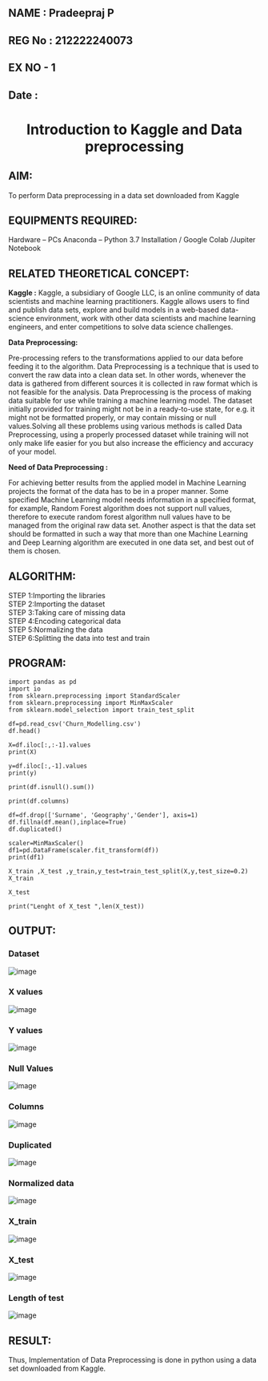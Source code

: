 ## NAME : Pradeepraj P
## REG No : 212222240073
## EX NO - 1
## Date : 
<H1 ALIGN =CENTER> Introduction to Kaggle and Data preprocessing</H1>

## AIM:

To perform Data preprocessing in a data set downloaded from Kaggle

## EQUIPMENTS REQUIRED:
Hardware – PCs
Anaconda – Python 3.7 Installation / Google Colab /Jupiter Notebook

## RELATED THEORETICAL CONCEPT:

**Kaggle :**
Kaggle, a subsidiary of Google LLC, is an online community of data scientists and machine learning practitioners. Kaggle allows users to find and publish data sets, explore and build models in a web-based data-science environment, work with other data scientists and machine learning engineers, and enter competitions to solve data science challenges.

**Data Preprocessing:**

Pre-processing refers to the transformations applied to our data before feeding it to the algorithm. Data Preprocessing is a technique that is used to convert the raw data into a clean data set. In other words, whenever the data is gathered from different sources it is collected in raw format which is not feasible for the analysis.
Data Preprocessing is the process of making data suitable for use while training a machine learning model. The dataset initially provided for training might not be in a ready-to-use state, for e.g. it might not be formatted properly, or may contain missing or null values.Solving all these problems using various methods is called Data Preprocessing, using a properly processed dataset while training will not only make life easier for you but also increase the efficiency and accuracy of your model.

**Need of Data Preprocessing :**

For achieving better results from the applied model in Machine Learning projects the format of the data has to be in a proper manner. Some specified Machine Learning model needs information in a specified format, for example, Random Forest algorithm does not support null values, therefore to execute random forest algorithm null values have to be managed from the original raw data set.
Another aspect is that the data set should be formatted in such a way that more than one Machine Learning and Deep Learning algorithm are executed in one data set, and best out of them is chosen.


## ALGORITHM:
STEP 1:Importing the libraries<BR>
STEP 2:Importing the dataset<BR>
STEP 3:Taking care of missing data<BR>
STEP 4:Encoding categorical data<BR>
STEP 5:Normalizing the data<BR>
STEP 6:Splitting the data into test and train<BR>

##  PROGRAM:
```
import pandas as pd
import io
from sklearn.preprocessing import StandardScaler
from sklearn.preprocessing import MinMaxScaler
from sklearn.model_selection import train_test_split

df=pd.read_csv('Churn_Modelling.csv')
df.head()

X=df.iloc[:,:-1].values
print(X)

y=df.iloc[:,-1].values
print(y)

print(df.isnull().sum())

print(df.columns)

df=df.drop(['Surname', 'Geography','Gender'], axis=1)
df.fillna(df.mean(),inplace=True)
df.duplicated()

scaler=MinMaxScaler()
df1=pd.DataFrame(scaler.fit_transform(df))
print(df1)

X_train ,X_test ,y_train,y_test=train_test_split(X,y,test_size=0.2)
X_train

X_test

print("Lenght of X_test ",len(X_test))
```


## OUTPUT:
### Dataset
![image](https://github.com/user-attachments/assets/3518aa2a-0fde-403b-8543-168ef3c225d7)

### X values
![image](https://github.com/user-attachments/assets/7447170b-4cc7-4a48-8bc3-aed66a35d236)

### Y values
![image](https://github.com/user-attachments/assets/ed0e0e2e-8dd8-488d-8969-a0a1cb10ecc3)

### Null Values
![image](https://github.com/user-attachments/assets/5fe72b97-09f0-4b96-b4c0-ee21605ea43f)

### Columns
![image](https://github.com/user-attachments/assets/c52e39f0-a530-4235-bfef-8651d4f10671)

### Duplicated
![image](https://github.com/user-attachments/assets/7e3703a4-46f7-4303-842f-4bc0ed7a381e)

### Normalized data
![image](https://github.com/user-attachments/assets/aba16afb-c2bb-4e55-a712-509fde1217c4)

### X_train 
![image](https://github.com/user-attachments/assets/11b7ef94-b1fa-44aa-aeee-b28725889662)

### X_test
![image](https://github.com/user-attachments/assets/80287732-2324-4802-a3f8-a00449ddf750)

### Length of test
![image](https://github.com/user-attachments/assets/44c9b2cc-ae5a-40ed-9bb0-b0c523ea4b24)

## RESULT:
Thus, Implementation of Data Preprocessing is done in python  using a data set downloaded from Kaggle.


